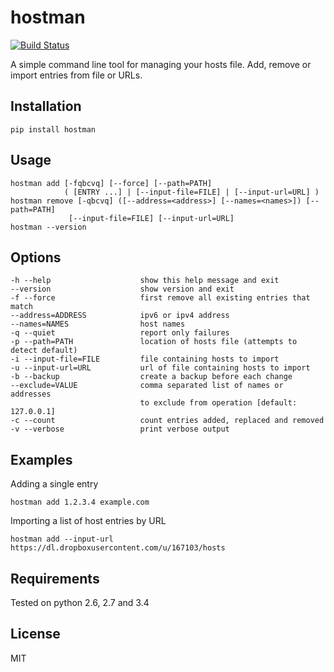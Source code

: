 hostman
========
[![Build Status](https://api.travis-ci.org/jonhadfield/hostman.svg?branch=devel)](https://travis-ci.org/jonhadfield/hostman)

A simple command line tool for managing your hosts file.
Add, remove or import entries from file or URLs.

Installation
------------
    pip install hostman


Usage
------------
    hostman add [-fqbcvq] [--force] [--path=PATH]
                ( [ENTRY ...] | [--input-file=FILE] | [--input-url=URL] )
    hostman remove [-qbcvq] ([--address=<address>] [--names=<names>]) [--path=PATH]
                 [--input-file=FILE] [--input-url=URL]
    hostman --version

Options
------------
    -h --help                    show this help message and exit
    --version                    show version and exit
    -f --force                   first remove all existing entries that match
    --address=ADDRESS            ipv6 or ipv4 address
    --names=NAMES                host names
    -q --quiet                   report only failures
    -p --path=PATH               location of hosts file (attempts to detect default)
    -i --input-file=FILE         file containing hosts to import
    -u --input-url=URL           url of file containing hosts to import
    -b --backup                  create a backup before each change
    --exclude=VALUE              comma separated list of names or addresses
                                 to exclude from operation [default: 127.0.0.1]
    -c --count                   count entries added, replaced and removed
    -v --verbose                 print verbose output

Examples
------------
Adding a single entry

    hostman add 1.2.3.4 example.com

Importing a list of host entries by URL

    hostman add --input-url https://dl.dropboxusercontent.com/u/167103/hosts

Requirements
------------
Tested on python 2.6, 2.7 and 3.4


License
-------

MIT
